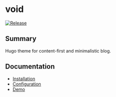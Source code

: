 # void

[![Release](https://img.shields.io/github/v/release/younsl/blog?style=flat-square&color=black)](https://github.com/younsl/blog/releases)

## Summary

Hugo theme for content-first and minimalistic blog.

## Documentation

- [Installation](./installation.md)
- [Configuration](./configuration.md)
- [Demo](./demo.md)